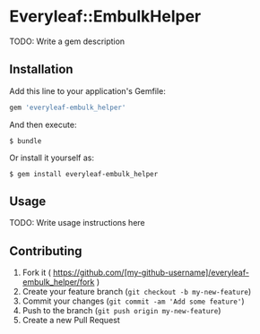 # Everyleaf::EmbulkHelper

TODO: Write a gem description

## Installation

Add this line to your application's Gemfile:

```ruby
gem 'everyleaf-embulk_helper'
```

And then execute:

    $ bundle

Or install it yourself as:

    $ gem install everyleaf-embulk_helper

## Usage

TODO: Write usage instructions here

## Contributing

1. Fork it ( https://github.com/[my-github-username]/everyleaf-embulk_helper/fork )
2. Create your feature branch (`git checkout -b my-new-feature`)
3. Commit your changes (`git commit -am 'Add some feature'`)
4. Push to the branch (`git push origin my-new-feature`)
5. Create a new Pull Request
